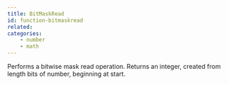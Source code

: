 ```yaml
---
title: BitMaskRead
id: function-bitmaskread
related:
categories:
    - number
    - math
---
```


Performs a bitwise mask read operation.
        Returns an integer, created from length bits of number,
        beginning at start.